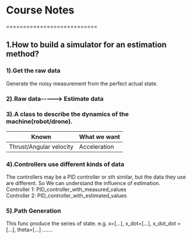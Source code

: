 # Course Notes
===========================
## 1.How to build a simulator for an estimation method?
### 1).Get the raw data
Generate the noisy measurement from the perfect actual state.
### 2).Raw data-----> Estimate data
### 3).A class to describe the dynamics of the machine(robot/drone).
|Known|What we want|
|----|-----|
|Thrust/Angular velocity |Acceleration|
### 4).Controllers use different kinds of data
The controllers may be a PID controller or sth similar, but the data they use are different. So We can understand the influence of estimation.           
Controller 1:  PID_controller_with_measured_values            
Controller 2:  PID_controller_with_estimated_values
### 5).Path Generation
This func produce the series of state. e.g. x=[...], x_dot=[...], x_dot_dot = [...], theta=[...] .......
